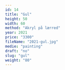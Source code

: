 ```yaml
---
id: 14
title: "Gul"
height: 50
width: 60
method: "Akryl på lærred"
year: 2021
price: "3300"
fileName: "2021-gul.jpg"
medie: "painting"
draft: "no"
slug: "gul"
weight: "80"
---
```

